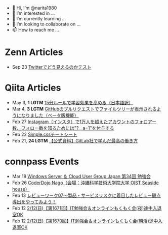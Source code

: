 - 👋 Hi, I’m @narita1980
- 👀 I’m interested in ...
- 🌱 I’m currently learning ...
- 💞️ I’m looking to collaborate on ...
- 📫 How to reach me ...

# Zenn Articles

<!-- profile updater begin: zenn -->
- Sep 23 [Twitterでどう見えるのかテスト](https://zenn.dev/narita1980/articles/cbb21f8d7f785752d6ac)
<!-- profile updater end: zenn -->

# Qiita Articles

<!-- profile updater begin: qiita -->
- May 3, **1 LGTM** [15分ルールで学習効果を高める（日本語訳）](https://qiita.com/narita1980/items/d0ad5246344fc6e4380f)
- Mar 4, **3 LGTM** [GitHubのプルリクエストでファイルツリーが表示されるようになりました（ベータ版機能）](https://qiita.com/narita1980/items/bee2c5232342a51e0415)
- Feb 27 [Instagram（インスタ）で1万人を超えたアカウントのフォロアー数、フォロー数を知るためには"?__a=1"を付与する](https://qiita.com/narita1980/items/630b7014fa893461b991)
- Feb 22 [Simple.cssチートシート](https://qiita.com/narita1980/items/fd2ccf0e91944aab9fd5)
- Feb 21, **24 LGTM** [【公式資料】GitLab社で学んだ最高の働き方](https://qiita.com/narita1980/items/d7d142c2bb6312cb9ad6)
<!-- profile updater end: qiita -->

# connpass Events

<!-- profile updater begin: connpass -->
- Mar 18 [Windows Server ＆ Cloud User Group Japan 第34回 勉強会](https://scugj.connpass.com/event/274271/)
- Feb 26 [CoderDojo Nago（会場：沖縄科学技術大学院大学 OIST Seaside house）](https://coderdojo-nago.connpass.com/event/274114/)
- Feb 13 [レビューワーク07～製品・サービスリスクに着目したレビュー観点導出をやってみよう！](https://softwarereview-studygroup.connpass.com/event/274385/)
- Feb 12 [2/12(日)【第1671回】IT勉強会＆オンラインもくもく会(夜)途中入退室OK](https://no-genre-mokumoku.connpass.com/event/274383/)
- Feb 12 [2/12(日)【第1670回】IT勉強会＆オンラインもくもく会(朝活)途中入退室OK](https://no-genre-mokumoku.connpass.com/event/274382/)
<!-- profile updater end: connpass -->

<!---
narita1980/narita1980 is a ✨ special ✨ repository because its `README.md` (this file) appears on your GitHub profile.
You can click the Preview link to take a look at your changes.
--->
